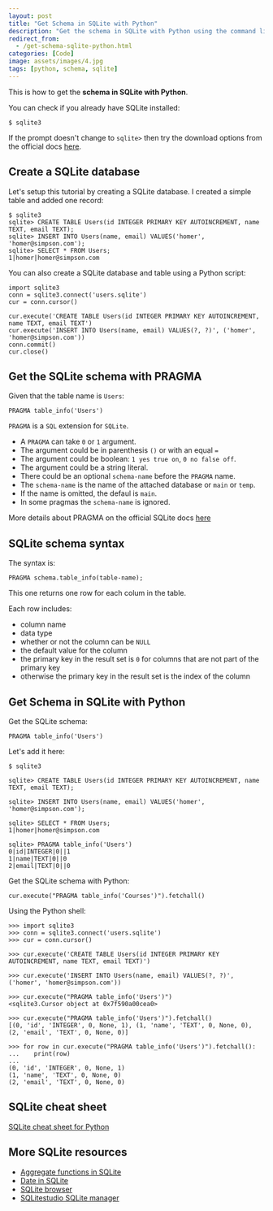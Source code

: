 ```yaml
---
layout: post
title: "Get Schema in SQLite with Python"
description: "Get the schema in SQLite with Python using the command line"
redirect_from:
  - /get-schema-sqlite-python.html
categories: [Code]
image: assets/images/4.jpg
tags: [python, schema, sqlite]
---
```


This is how to get the **schema in SQLite with Python**.

You can check if you already have SQLite installed:

    $ sqlite3

If the prompt doesn't change to `sqlite>` then try the download options from the official docs [here](https://www.sqlite.org/download.html).

## Create a SQLite database

Let's setup this tutorial by creating a SQLite database. I created a simple table and added one record:

    $ sqlite3
    sqlite> CREATE TABLE Users(id INTEGER PRIMARY KEY AUTOINCREMENT, name TEXT, email TEXT);
    sqlite> INSERT INTO Users(name, email) VALUES('homer', 'homer@simpson.com');
    sqlite> SELECT * FROM Users;
    1|homer|homer@simpson.com


You can also create a SQLite database and table using a Python script:

    import sqlite3
    conn = sqlite3.connect('users.sqlite')
    cur = conn.cursor()

    cur.execute('CREATE TABLE Users(id INTEGER PRIMARY KEY AUTOINCREMENT, name TEXT, email TEXT')
    cur.execute('INSERT INTO Users(name, email) VALUES(?, ?)', ('homer', 'homer@simpson.com'))
    conn.commit()
    cur.close()

## Get the SQLite schema with PRAGMA

Given that the table name is `Users`:

    PRAGMA table_info('Users')

`PRAGMA` is a `SQL` extension for `SQLite`.

* A `PRAGMA` can take `0` or `1` argument.
* The argument could be in parenthesis `()` or with an equal `=`
* The argument could be boolean: `1 yes true on`, `0 no false off`.
* The argument could be a string literal.
* There could be an optional `schema-name` before the `PRAGMA` name.
* The `schema-name` is the name of the attached database or `main` or `temp`.
* If the name is omitted, the defaul is `main`.
* In some pragmas the `schema-name` is ignored.

More details about PRAGMA on the official SQLite docs [here](https://www.sqlite.org/pragma.html#pragma_table_info)

## SQLite schema syntax

The syntax is:

    PRAGMA schema.table_info(table-name);

This one returns one row for each colum in the table.

Each row includes:

* column name
* data type
* whether or not the column can be `NULL`
* the default value for the column
* the primary key in the result set is `0` for columns that are not part of the primary key
* otherwise the primary key in the result set is the index of the column

## Get Schema in SQLite with Python

Get the SQLite schema:

    PRAGMA table_info('Users')

Let's add it here:

    $ sqlite3
    
    sqlite> CREATE TABLE Users(id INTEGER PRIMARY KEY AUTOINCREMENT, name TEXT, email TEXT);
    
    sqlite> INSERT INTO Users(name, email) VALUES('homer', 'homer@simpson.com');
    
    sqlite> SELECT * FROM Users;
    1|homer|homer@simpson.com

    sqlite> PRAGMA table_info('Users')
    0|id|INTEGER|0||1
    1|name|TEXT|0||0
    2|email|TEXT|0||0

Get the SQLite schema with Python: 

    cur.execute("PRAGMA table_info('Courses')").fetchall()

Using the Python shell:

    >>> import sqlite3
    >>> conn = sqlite3.connect('users.sqlite')
    >>> cur = conn.cursor()

    >>> cur.execute('CREATE TABLE Users(id INTEGER PRIMARY KEY AUTOINCREMENT, name TEXT, email TEXT)')
    
    >>> cur.execute('INSERT INTO Users(name, email) VALUES(?, ?)', ('homer', 'homer@simpson.com'))
    
    >>> cur.execute("PRAGMA table_info('Users')")
    <sqlite3.Cursor object at 0x7f590a00cea0>

    >>> cur.execute("PRAGMA table_info('Users')").fetchall()
    [(0, 'id', 'INTEGER', 0, None, 1), (1, 'name', 'TEXT', 0, None, 0), (2, 'email', 'TEXT', 0, None, 0)]

    >>> for row in cur.execute("PRAGMA table_info('Users')").fetchall():
    ...    print(row)
    ...
    (0, 'id', 'INTEGER', 0, None, 1)
    (1, 'name', 'TEXT', 0, None, 0)
    (2, 'email', 'TEXT', 0, None, 0)

## SQLite cheat sheet

[SQLite cheat sheet for Python](../sqlite3-cheatsheet/)

## More SQLite resources

* [Aggregate functions in SQLite](https://sqlite.org/lang_aggfunc.html)
* [Date in SQLite](https://sqlite.org/lang_datefunc.html)
* [SQLite browser](https://github.com/sqlitebrowser/sqlitebrowser)
* [SQLitestudio SQLite manager](https://github.com/pawelsalawa/sqlitestudio)